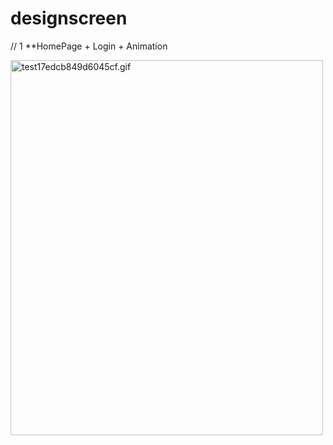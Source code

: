 # designscreen

// 1
**HomePage + Login + Animation

<a href="https://gifyu.com/image/SMryB"><img src="https://s7.gifyu.com/images/test17edcb849d6045cf.md.gif" alt="test17edcb849d6045cf.gif" border="0" 
                                             width="500" height="600"/></a>
                                             
